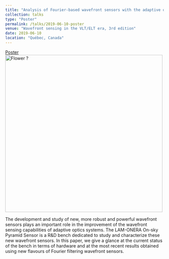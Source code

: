 ```yaml
---
title: "Analysis of Fourier-based wavefront sensors with the adaptive optics testbed LOOPS"
collection: talks
type: "Poster"
permalink: /talks/2019-06-10-poster
venue: "Wavefront sensing in the VLT/ELT era, 3rd edition"
date: 2019-06-10
location: "Québec, Canada"
---
```


[Poster](/files/PosterAO4ELT6.pdf)
<br>
<img src="https://ao4elt6.copl.ulaval.ca/images/AO4ELT6_group%20photo.png" alt="Flower ?" width="500"/>

The development and study of new, more robust and powerful wavefront sensors plays an important role in
the improvement of the wavefront sensing capabilities of adaptive optics systems. The LAM-ONERA On-sky
Pyramid Sensor is a R&D bench dedicated to study and characterize these new wavefront sensors. In this paper,
we give a glance at the current status of the bench in terms of hardware and at the most recent results obtained
using new flavours of Fourier filtering wavefront sensors.
